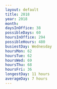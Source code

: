 ```yaml
---
layout: default
title: 2018
year: 2018
month: 
daysInOffice: 38
possibleDays: 60
hoursInOffice: 294
possibleHours: 480
busiestDay: Wednesday
hoursMon: 62
hoursTue: 62
hoursWed: 69
hoursThu: 68
hoursFri: 36
longestDay: 11 hours
averageDay: 7 hours
---
```

